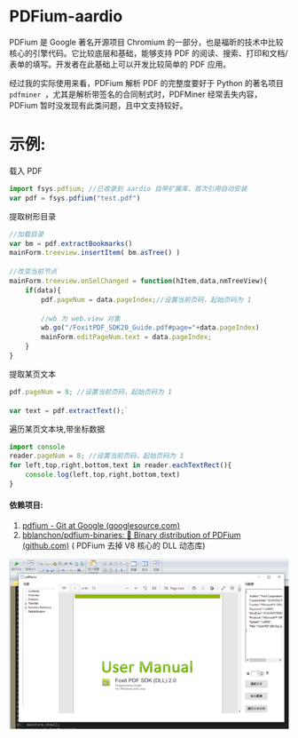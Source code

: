 # PDFium-aardio
PDFium 是 Google 著名开源项目 Chromium 的一部分，也是福昕的技术中比较核心的引擎代码。它比较底层和基础，能够支持 PDF 的阅读、搜索、打印和文档/表单的填写。开发者在此基础上可以开发比较简单的 PDF 应用。  

经过我的实际使用来看，PDFium 解析 PDF 的完整度要好于 Python 的著名项目 `pdfminer `，尤其是解析带签名的合同制式时，PDFMiner 经常丢失内容，PDFium 暂时没发现有此类问题，且中文支持较好。


# 示例:

载入 PDF

```javascript
import fsys.pdfium; //已收录到 aardio 自带扩展库，首次引用自动安装
var pdf = fsys.pdfium("test.pdf")
```

提取树形目录

```javascript
//加载目录
var bm = pdf.extractBookmarks()
mainForm.treeview.insertItem( bm.asTree() )

//改变当前节点
mainForm.treeview.onSelChanged = function(hItem,data,nmTreeView){
	if(data){
		pdf.pageNum = data.pageIndex;//设置当前页码，起始页码为 1
		
		//wb 为 web.view 对象
		wb.go("/FoxitPDF_SDK20_Guide.pdf#page="+data.pageIndex)  
		mainForm.editPageNum.text = data.pageIndex; 
	} 	
}
```

提取某页文本

```javascript
pdf.pageNum = 8; //设置当前页码，起始页码为 1

var text = pdf.extractText();`
```

遍历某页文本块,带坐标数据
```javascript
import console
reader.pageNum = 8; //设置当前页码，起始页码为 1
for left,top,right,bottom,text in reader.eachTextRect(){
	console.log(left,top,right,bottom,text)
}
```

#### 依赖项目:

1. [pdfium - Git at Google (googlesource.com)](https://pdfium.googlesource.com/pdfium/)
2. [bblanchon/pdfium-binaries: 📰 Binary distribution of PDFium (github.com)](https://github.com/bblanchon/pdfium-binaries) ( PDFium 去掉 V8 核心的 DLL 动态库)
	

![](screenshots/screenshot.png)

